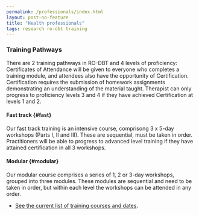 ```yaml
---
permalink: /professionals/index.html
layout: post-no-feature
title: "Health professionals"
tags: research ro-dbt training
---
```




### Training Pathways

There are 2 training pathways in RO-DBT and 4 levels of proficiency: Certificates of Attendance will be given to everyone who completes a training module, and attendees also have the opportunity of Certification. Certification requires the submission of homework assignments demonstrating an understanding of the material taught. Therapist can only progress to proficiency levels 3 and 4 if they have achieved Certification at levels 1 and 2.

#### Fast track {#fast}

Our fast track training is an intensive course, comprisong 3 x 5-day workshops (Parts I, II and III). These are sequential, must be taken in order. Practitioners will be able to progress to advanced level training if they have attained certification in all 3 workshops.


#### Modular {#modular}

Our modular course comprises a series of 1, 2 or 3-day workshops, grouped into three modules. These modules are sequential and need to be taken in order, but within each level the workshops can be attended in any order.


- [See the current list of training courses and dates](/training/).


<!--

#### Modular Pathway

##### Level 1: Basic

- RO 101*: Neuroregulatory theory, supporting science, therapy overview – 1 day

- Skills workshop 1 - 2 days
- Skills workshop 2 – 2 days
- Signalling skills: the communicative functions of emotion – 1 day

Total: 6 days

* Note, RO101 must be taken before any other module.


##### Level 2: Intermediate

- Skills workshop 3 – 2 days
- Behavioural Principles workshop – 2 days
- Alliance Ruptures and Repairs workshop – 2 days

Total of 6 days


##### Level 3: Advanced

- Individual Therapist Masterclass – 3 days
- Treating Envy, Resentment, Bitterness and Revenge – 2 days

Total 5 days.


##### Level 4: Graduate

- Elite Masterclass - 5 days.


 -->






<!-- ### The RO-DBT treatment manual

The RO-DBT treatment manual is forthcoming from Guilford Press. A working draft of the book is available for all fast-track attendees.

 -->
